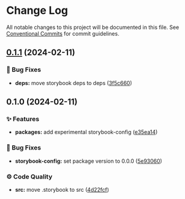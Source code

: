 # Change Log

All notable changes to this project will be documented in this file.
See [Conventional Commits](https://conventionalcommits.org) for commit guidelines.

## [0.1.1](https://github.com/exile-watch/nucleus/compare/@exile-watch/storybook-config@0.1.0...@exile-watch/storybook-config@0.1.1) (2024-02-11)


### 🐞 Bug Fixes

* **deps:** move storybook deps to deps ([3f5c660](https://github.com/exile-watch/nucleus/commit/3f5c660ef98a79a38c5f24ae41af1143b6dc8504))



## 0.1.0 (2024-02-11)


### ✨ Features

* **packages:** add experimental storybook-config ([e35ea14](https://github.com/exile-watch/nucleus/commit/e35ea1428e7d2e2b4b1af0a9415ba7ac46989d9c))


### 🐞 Bug Fixes

* **storybook-config:** set package version to 0.0.0 ([5e93060](https://github.com/exile-watch/nucleus/commit/5e93060bb3f181eeb4d28632599ecbab0163e9ef))


### ⚙️ Code Quality

* **src:** move .storybook to src ([4d22fcf](https://github.com/exile-watch/nucleus/commit/4d22fcffff1264612f3318342e1236d7f53e0802))
